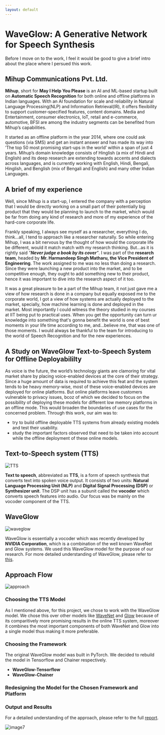 ```yaml
---
layout: default
---
```


# WaveGlow: A Generative Network for Speech Synthesis
Before I move on to the work, I feel it would be good to give a brief intro about the place where I persued this work. 

## Mihup Communications Pvt. Ltd.
**Mihup**, short for **May I Help You Please** is an AI and ML-based startup built on **Automatic Speech Recognition** for both online and offline platforms in Indian languages. With an AI foundation for scale and reliability in Natural Language Processing(NLP) and Information Retrieval(IR), it offers flexibility to support customer-specified features, content domains. Media and Entertainment, consumer electronics, IoT, retail and e-commerce, automotive, BFSI are among the industry segments can be benefited from Mihup’s capabilities. 

It started as an offline platform in the year 2014, where one could ask questions (via SMS) and get an instant answer and has made its way into ‘The top 50 most promising start-ups in the world’ within a span of just 4 years. Mihup’s domain knowledge consists of Hinglish (a mix of Hindi and English) and its deep research are extending towards accents and dialects across languages, and is currently working with English, Hindi, Bengali, Hinglish, and Benglish (mix of Bengali and English) and many other Indian Languages.

## A brief of my experience
Well, since Mihup is a start-up, I entered the company with a perception that I would be directly working on a small part of their potentially big product that they would be planning to launch to the market, which would be far from doing any kind of research and more of my experience of the hard-core corporate life. 

Frankly speaking, I always see myself as a researcher, everything I do, think...all, I tend to approach like a researcher naturally. So while entering Mihup, I was a bit nervous by the thought of how would the corporate life be different, would it match match with my research thinking. But...as it is rightly said *"**Never judge a book by its cover**"*. I was part of the **research team**, headed by **Mr. Harmandeep Singh Matharu, the Vice President of Engineering**. The work assigned to me was no less than doing a research. Since they were launching a new product into the market, and to be competitive enough, they ought to add something new to their product, hence it was important to dive into the research aspect of it too. 

It was a great pleasure to be a part of the Mihup team, it not just gave me a view of how research is done in a company but equally exposed me to the corporate world, I got a view of how systems are actually deployed to the market, specially, how machine learning is done and deployed in the market. Most importantly I could witness the theory studied in my courses at IIT being put to practical uses. When you get the opportunity can turn ur knowledge into something that's gonna benefit the world is one of best moments in your life time according to me, and...believe me, that was one of those moments. I would always be thankful to the team for introducing to the world of Speech Recognition and for the new experiences. 

## A Study on WaveGlow Text-to-Speech System for Offline Deployabililty
As voice is the future, the world’s technology giants are clamoring for vital market share by placing voice-enabled devices at the core of their strategy. Since a huge amount of data is required to achieve this feat and the system tends to be heavy memory-wise, most of these voice-enabled devices are deployed for online platforms. But online platforms leave customers vulnerable to privacy issues, bcoz of which we decided to focus on the possibility of deploying these models for different low memory platforms in an offline mode. This would broaden the boundaries of use cases for the concerned problem. Through this work, our aim was to:
* try to build offline deployable TTS systems from already existing models and test their usability.
* study the important factors observed that need to be taken into account while the offline deployment of these online models.

## Text-to-Speech system (TTS)
![TTS](https://user-images.githubusercontent.com/35024433/69430873-89e72280-0d5c-11ea-8ebe-682edf0568ff.png)

**Text to speech**, abbreviated as **TTS**, is a form of speech synthesis that converts text into spoken voice output. It consists of two units: **Natural Language Processing Unit (NLP)** and **Digital Signal Processing (DSP)** or **Synthesizer unit**. The DSP unit has a subunit called the **vocoder** which converts speech features into audio. Our focus was be mainly on the vocoder component of the TTS.

## WaveGlow
![waveglow](https://user-images.githubusercontent.com/35024433/69430979-be5ade80-0d5c-11ea-8867-78cafb7261cf.png)

WaveGlow is essentially a vocoder which was recently developed by **NVIDIA Corporation**, which is a combination of the well known WaveNet and Glow systems.
We used this WaveGlow model for the purpose of our research. For more detailed understanding of WaveGlow, please refer to [this](https://arxiv.org/abs/1811.00002). 

## Approach Flow
![approach](https://user-images.githubusercontent.com/35024433/69433463-a6398e00-0d61-11ea-8d1d-62da9b75e2c4.png)

### Choosing the TTS Model
As I mentioned above, for this project, we chose to work with the WaveGlow model. We chose this over other models like [WaveNet](https://deepmind.com/blog/article/wavenet-generative-model-raw-audio) and [Glow](https://openai.com/blog/glow/) because of its comparitively more promising results in the online TTS system, moreover it combines the most important components of both WaveNet and Glow into a single model thus making it more preferable.

### Choosing the Framework
The original WaveGlow model was built in PyTorch. We decided to rebuild the model in Tensorflow and Chainer respectively.

* **WaveGlow-Tensorflow**
* **WaveGlow-Chainer**

### Redesigning the Model for the Chosen Framework and Platform  

### Output and Results

For a detailed understanding of the approach, please refer to the full [report](WaveGlow.md).



![image7](https://user-images.githubusercontent.com/35024433/69431142-24dffc80-0d5d-11ea-856a-89f6962f7956.png)
